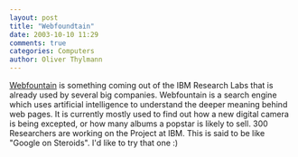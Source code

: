 ```yaml
---
layout: post
title: "Webfoundtain"
date: 2003-10-10 11:29
comments: true
categories: Computers
author: Oliver Thylmann
---
```



[Webfountain](http://www.almaden.ibm.com/webfountain/) is something coming out of the IBM Research Labs that is already used by several big companies. Webfountain is a search engine which uses artificial intelligence to understand the deeper meaning behind web pages. It is currently mostly used to find out how a new digital camera is being excepted, or how many albums a popstar is likely to sell. 300 Researchers are working on the Project at IBM. This is said to be like &quot;Google on Steroids&quot;. I'd like to try that one :)



